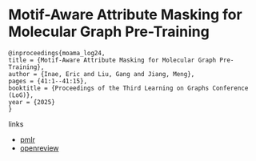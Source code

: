 # Motif-Aware Attribute Masking for Molecular Graph Pre-Training

```
@inproceedings{moama_log24,
title = {Motif-Aware Attribute Masking for Molecular Graph Pre-Training},
author = {Inae, Eric and Liu, Gang and Jiang, Meng},
pages = {41:1--41:15},
booktitle = {Proceedings of the Third Learning on Graphs Conference (LoG)},
year = {2025}
}
```

links
- [pmlr](https://proceedings.mlr.press/v269/inae25a.html)
- [openreview](https://openreview.net/forum?id=orz7TcHo6e)
